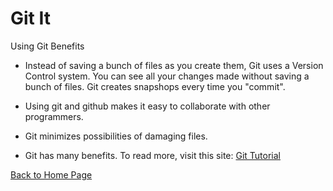 # Git It

Using Git Benefits

* Instead of saving a bunch of files as you create them, Git uses a Version Control system. You can see all your changes made without saving a bunch of files. Git creates snapshops every time you "commit".

* Using git and github makes it easy to collaborate with other programmers.
* Git minimizes possibilities of damaging files. 
* Git has many benefits. To read more, visit this site: [Git Tutorial](https://blog.udemy.com/git-tutorial-a-comprehensive-guide/#1)

[Back to Home Page](README.md)

